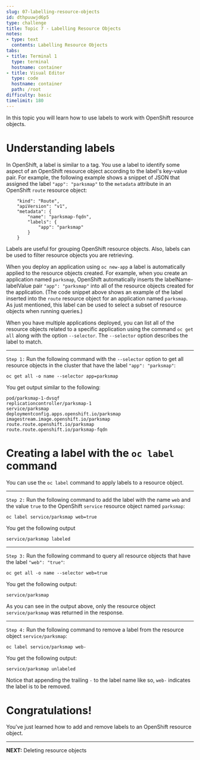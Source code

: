 ```yaml
---
slug: 07-labelling-resource-objects
id: dthpuuwjd6p5
type: challenge
title: Topic 7 - Labelling Resource Objects
notes:
- type: text
  contents: Labelling Resource Objects
tabs:
- title: Terminal 1
  type: terminal
  hostname: container
- title: Visual Editor
  type: code
  hostname: container
  path: /root
difficulty: basic
timelimit: 180
---
```


In this topic you will learn how to use labels to work with OpenShift resource objects.

# Understanding labels

In OpenShift, a label is similar to a tag. You use a label to identify some aspect of an OpenShift resource object according to the label's key-value pair. For example, the following example shows a snippet of JSON that assigned the label `"app": "parksmap"` to the `metadata` attribute in an OpenShift `route` resource object:

```
	"kind": "Route",
	"apiVersion": "v1",
	"metadata": {
		"name": "parksmap-fqdn",
		"labels": {
			"app": "parksmap"
		}
	}
  ```

Labels are useful for grouping OpenShift resource objects. Also, labels can be used to filter resource objects you are retrieving.

When you deploy an application using `oc new-app` a label is automatically applied to the resource objects created. For example, when you create an application named `parksmap`, OpenShift automatically inserts the labelName-labelValue pair `"app": "parksmap"` into all of the resource objects created for the application. (The code snippet above shows an example of the label inserted into the `route` resource object for an application named `parksmap`. As just mentioned, this label can be used to select a subset of resource objects when running queries.)

When you have multiple applications deployed, you can list all of the resource objects related to a specific application using the command `oc get all` along with the option `--selector`. The `--selector` option describes the label to match.

----

`Step 1:` Run the following command with the `--selector` option to get all resource objects in the cluster that have the label `"app": "parksmap"`:

```
oc get all -o name --selector app=parksmap
```

You get output similar to the following:

```
pod/parksmap-1-dvsqf
replicationcontroller/parksmap-1
service/parksmap
deploymentconfig.apps.openshift.io/parksmap
imagestream.image.openshift.io/parksmap
route.route.openshift.io/parksmap
route.route.openshift.io/parksmap-fqdn
```

# Creating a label with the `oc label` command

You can use the `oc label` command to apply labels to a resource object.

----

`Step 2:` Run the following command to add the label with the name `web` and the value `true` to the OpenShift `service` resource object named `parksmap`:

```
oc label service/parksmap web=true
```

You get the following output

```
service/parksmap labeled
```
----

`Step 3:` Run the following command to query all resource objects that have the label `"web": "true"`:

```
oc get all -o name --selector web=true
```

You get the following output:

```
service/parksmap
```

As you can see in the output above, only the resource object `service/parksmap` was returned in the response.

----

`Step 4:` Run the following command to remove a label from the resource object `service/parksmap`:

```
oc label service/parksmap web-
```

You get the following output:

```
service/parksmap unlabeled
```


Notice that appending the trailing ``-`` to the label name like so, `web-` indicates the label is to be removed.

# Congratulations!

 You've just learned how to add and remove labels to an OpenShift resource object.

----

**NEXT:** Deleting resource objects
